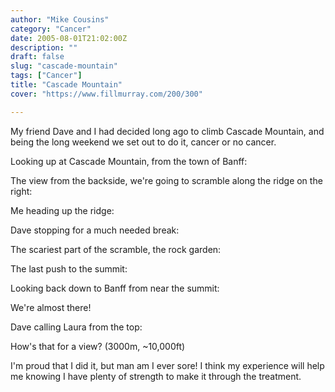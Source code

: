 ```yaml
---
author: "Mike Cousins"
category: "Cancer"
date: 2005-08-01T21:02:00Z
description: ""
draft: false
slug: "cascade-mountain"
tags: ["Cancer"]
title: "Cascade Mountain"
cover: "https://www.fillmurray.com/200/300"

---
```


My friend Dave and I had decided long ago to climb Cascade Mountain, and being
the long weekend we set out to do it, cancer or no cancer.

Looking up at Cascade Mountain, from the town of Banff:

The view from the backside, we're going to scramble along the ridge on the
right:

Me heading up the ridge:

Dave stopping for a much needed break:

The scariest part of the scramble, the rock garden:

The last push to the summit:

Looking back down to Banff from near the summit:

We're almost there!

Dave calling Laura from the top:

How's that for a view? (3000m, ~10,000ft)

I'm proud that I did it, but man am I ever sore! I think my experience will help
me knowing I have plenty of strength to make it through the treatment.